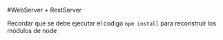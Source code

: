 #WebServer + RestServer


Recordar que se debe ejecutar el codigo
```npm install``` para reconstruir los módulos de node
